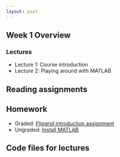 ```yaml
---
layout: post
---
```


## Week 1 Overview
### Lectures
* Lecture 1: Course introduction
* Lecture 2: Playing around with MATLAB

## Reading assignments

## Homework

* Graded:
  <a target="_parent" href="https://csufullerton.instructure.com/courses/3127326/assignments/31019398">Flipgrid introduction assignment</a>
* Ungraded:
  <a target="_parent" href="https://csufullerton.instructure.com/courses/3127326/pages/install-matlab?module_item_id=67996522">Install MATLAB</a>

## Code files for lectures

  


